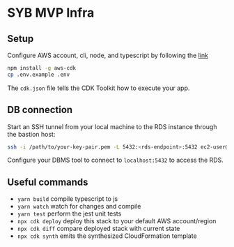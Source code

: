 # SYB MVP Infra

## Setup

Configure AWS account, cli, node, and typescript by following the [link](https://docs.aws.amazon.com/cdk/v2/guide/prerequisites.html)

```bash
npm install -g aws-cdk
cp .env.example .env
```

The `cdk.json` file tells the CDK Toolkit how to execute your app.

## DB connection

Start an SSH tunnel from your local machine to the RDS instance through the bastion host:

```bash
ssh -i /path/to/your-key-pair.pem -L 5432:<rds-endpoint>:5432 ec2-user@<bastion-host-public-ip>
```

Configure your DBMS tool to connect to `localhost:5432` to access the RDS.

## Useful commands

- `yarn build` compile typescript to js
- `yarn watch` watch for changes and compile
- `yarn test` perform the jest unit tests
- `npx cdk deploy` deploy this stack to your default AWS account/region
- `npx cdk diff` compare deployed stack with current state
- `npx cdk synth` emits the synthesized CloudFormation template
